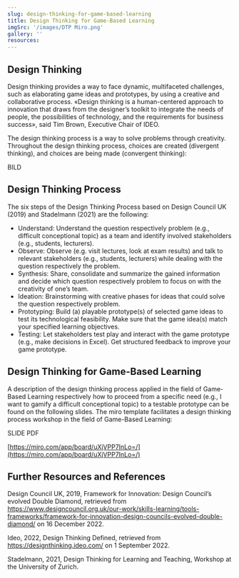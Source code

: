 ```yaml
---
slug: design-thinking-for-game-based-learning
title: Design Thinking for Game-Based Learning
imgSrc: '/images/DTP Miro.png'
gallery: ''
resources:
---
```


## Design Thinking

Design thinking provides a way to face dynamic, multifaceted challenges, such as elaborating game ideas and prototypes, by using a creative and collaborative process. «Design thinking is a human-centered approach to innovation that draws from the designer’s toolkit to integrate the needs of people, the possibilities of technology, and the requirements for business success», said Tim Brown, Executive Chair of IDEO.

The design thinking process is a way to solve problems through creativity. Throughout the design thinking process, choices are created (divergent thinking), and choices are being made (convergent thinking):

BILD

## Design Thinking Process

The six steps of the Design Thinking Process based on Design Council UK (2019) and Stadelmann (2021) are the following:

- Understand: Understand the question respectively problem (e.g., difficult conceptional topic) as a team and identify involved stakeholders (e.g., students, lecturers).
- Observe: Observe (e.g. visit lectures, look at exam results) and talk to relevant stakeholders (e.g., students, lecturers) while dealing with the question respectively the problem.
- Synthesis: Share, consolidate and summarize the gained information and decide which question respectively problem to focus on with the creativity of one’s team.
- Ideation: Brainstorming with creative phases for ideas that could solve the question respectively problem.
- Prototyping: Build (a) playable prototype(s) of selected game ideas to test its technological feasibility. Make sure that the game idea(s) match your specified learning objectives.
- Testing: Let stakeholders test play and interact with the game prototype (e.g., make decisions in Excel). Get structured feedback to improve your game prototype.

## Design Thinking for Game-Based Learning

A description of the design thinking process applied in the field of Game-Based Learning respectively how to proceed from a specific need (e.g., I want to gamify a difficult conceptional topic) to a testable prototype can be found on the following slides. The miro template facilitates a design thinking process workshop in the field of Game-Based Learning:

SLIDE PDF

[https://miro.com/app/board/uXjVPP7InLo=/](https://miro.com/app/board/uXjVPP7InLo=/)

## Further Resources and References

Design Council UK, 2019, Framework for Innovation: Design Council’s evolved Double Diamond, retrieved from https://www.designcouncil.org.uk/our-work/skills-learning/tools-frameworks/framework-for-innovation-design-councils-evolved-double-diamond/ on 16 December 2022.

Ideo, 2022, Design Thinking Defined, retrieved from https://designthinking.ideo.com/ on 1 September 2022.

Stadelmann, 2021, Design Thinking for Learning and Teaching, Workshop at the University of Zurich.
